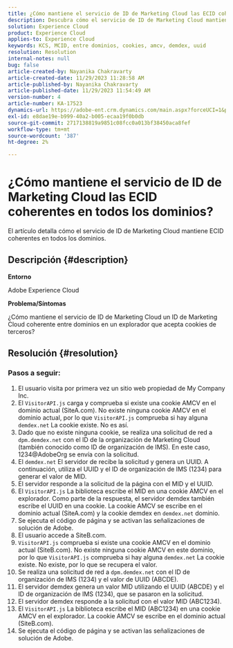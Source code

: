 ```yaml
---
title: ¿Cómo mantiene el servicio de ID de Marketing Cloud las ECID coherentes en todos los dominios?
description: Descubra cómo el servicio de ID de Marketing Cloud mantiene ECID coherentes en todos los dominios.
solution: Experience Cloud
product: Experience Cloud
applies-to: Experience Cloud
keywords: KCS, MCID, entre dominios, cookies, amcv, demdex, uuid
resolution: Resolution
internal-notes: null
bug: false
article-created-by: Nayanika Chakravarty
article-created-date: 11/29/2023 11:28:58 AM
article-published-by: Nayanika Chakravarty
article-published-date: 11/29/2023 11:54:49 AM
version-number: 4
article-number: KA-17523
dynamics-url: https://adobe-ent.crm.dynamics.com/main.aspx?forceUCI=1&pagetype=entityrecord&etn=knowledgearticle&id=a140bd7a-aa8e-ee11-8179-6045bd006239
exl-id: e8dae19e-b999-40a2-b005-ecaa19f0b0db
source-git-commit: 2717138819a9851c08fcc0a013bf38450aca8fef
workflow-type: tm+mt
source-wordcount: '387'
ht-degree: 2%

---
```


# ¿Cómo mantiene el servicio de ID de Marketing Cloud las ECID coherentes en todos los dominios?


El artículo detalla cómo el servicio de ID de Marketing Cloud mantiene ECID coherentes en todos los dominios.

## Descripción {#description}


<b>Entorno</b>

Adobe Experience Cloud

<b>Problema/Síntomas</b>

¿Cómo mantiene el servicio de ID de Marketing Cloud un ID de Marketing Cloud coherente entre dominios en un explorador que acepta cookies de terceros?


## Resolución {#resolution}


### Pasos a seguir:

1. El usuario visita por primera vez un sitio web propiedad de My Company Inc.
2. El `VisitorAPI.js` carga y comprueba si existe una cookie AMCV en el dominio actual (SiteA.com). No existe ninguna cookie AMCV en el dominio actual, por lo que `VisitorAPI.js` comprueba si hay alguna `demdex.net` La cookie existe. No es así.
3. Dado que no existe ninguna cookie, se realiza una solicitud de red a `dpm.demdex.net` con el ID de la organización de Marketing Cloud (también conocido como ID de organización de IMS). En este caso, 1234@AdobeOrg se envía con la solicitud.
4. El `demdex.net` El servidor de recibe la solicitud y genera un UUID. A continuación, utiliza el UUID y el ID de organización de IMS (1234) para generar el valor de MID.
5. El servidor responde a la solicitud de la página con el MID y el UUID.
6. El `VisitorAPI.js` La biblioteca escribe el MID en una cookie AMCV en el explorador. Como parte de la respuesta, el servidor demdex también escribe el UUID en una cookie. La cookie AMCV se escribe en el dominio actual (SiteA.com) y la cookie demdex en `demdex.net` dominio.
7. Se ejecuta el código de página y se activan las señalizaciones de solución de Adobe.
8. El usuario accede a SiteB.com.
9. `VisitorAPI.js` comprueba si existe una cookie AMCV en el dominio actual (SiteB.com). No existe ninguna cookie AMCV en este dominio, por lo que `VisitorAPI.js` comprueba si hay alguna `demdex.net` La cookie existe. No existe, por lo que se recupera el valor.
10. Se realiza una solicitud de red a `dpm.demdex.net` con el ID de organización de IMS (1234) y el valor de UUID (ABCDE).
11. El servidor demdex genera un valor MID utilizando el UUID (ABCDE) y el ID de organización de IMS (1234), que se pasaron en la solicitud.
12. El servidor demdex responde a la solicitud con el valor MID (ABC1234).
13. El `VisitorAPI.js` La biblioteca escribe el MID (ABC1234) en una cookie AMCV en el explorador. La cookie AMCV se escribe en el dominio actual (SiteB.com).
14. Se ejecuta el código de página y se activan las señalizaciones de solución de Adobe.
